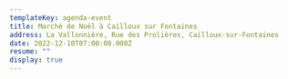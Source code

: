 ```yaml
---
templateKey: agenda-event
title: Marché de Noël à Cailloux sur Fontaines
address: La Vallonnière, Rue des Prolières, Cailloux-sur-Fontaines
date: 2022-12-10T07:00:00.000Z
resume: ""
display: true
---
```

